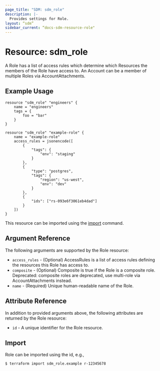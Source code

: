 ```yaml
---
page_title: "SDM: sdm_role"
description: |-
  Provides settings for Role.
layout: “sdm”
sidebar_current: “docs-sdm-resource-role"
---
```

# Resource: sdm_role

A Role has a list of access rules which determine which Resources the members
 of the Role have access to. An Account can be a member of multiple Roles via
 AccountAttachments.
## Example Usage

```hcl
resource "sdm_role" "engineers" {
    name = "engineers"
    tags = {
        foo = "bar"
    }
}

resource "sdm_role" "example-role" {
    name = "example-role"
    access_rules = jsonencode([
        {
            "tags": {
                "env": "staging"
            }
        },
        {
            "type": "postgres",
            "tags": {
                "region": "us-west",
                "env": "dev"
            }
        },
        {
            "ids": ["rs-093e6f3061eb4dad"]
        }
    ])
}
```
This resource can be imported using the [import](https://www.terraform.io/docs/cli/commands/import.html) command.

## Argument Reference
The following arguments are supported by the Role resource:
* `access_rules` - (Optional) AccessRules is a list of access rules defining the resources this Role has access to.
* `composite` - (Optional) Composite is true if the Role is a composite role.  Deprecated: composite roles are deprecated, use multi-role via AccountAttachments instead.
* `name` - (Required) Unique human-readable name of the Role.
## Attribute Reference
In addition to provided arguments above, the following attributes are returned by the Role resource:
* `id` - A unique identifier for the Role resource.
## Import
Role can be imported using the id, e.g.,

```
$ terraform import sdm_role.example r-12345678
```
